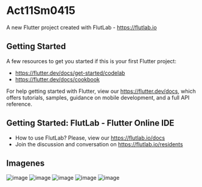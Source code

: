 # Act11Sm0415

A new Flutter project created with FlutLab - https://flutlab.io

## Getting Started

A few resources to get you started if this is your first Flutter project:

- https://flutter.dev/docs/get-started/codelab
- https://flutter.dev/docs/cookbook

For help getting started with Flutter, view our
https://flutter.dev/docs, which offers tutorials,
samples, guidance on mobile development, and a full API reference.

## Getting Started: FlutLab - Flutter Online IDE

- How to use FlutLab? Please, view our https://flutlab.io/docs
- Join the discussion and conversation on https://flutlab.io/residents

## Imagenes
![image](https://github.com/SantosM128/Act11Santos0415/assets/144056309/41618c9a-d4f4-4010-bdbc-e4b9848cdd81)
![image](https://github.com/SantosM128/Act11Santos0415/assets/144056309/a716b77c-7084-4549-8680-edb701b7c4f5)
![image](https://github.com/SantosM128/Act11Santos0415/assets/144056309/fc1cb211-5863-4dfa-a715-dd4e91d696e4)
![image](https://github.com/SantosM128/Act11Santos0415/assets/144056309/788adcf2-87f1-4eea-8a01-4ca42a094aac)
![image](https://github.com/SantosM128/Act11Santos0415/assets/144056309/fe7d382d-9638-45b8-873f-a2d1421651fd)
